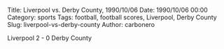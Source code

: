 Title: Liverpool vs. Derby County, 1990/10/06
Date: 1990/10/06 00:00
Category: sports
Tags: football, football scores, Liverpool, Derby County
Slug: liverpool-vs-derby-county
Author: carbonero


Liverpool 2 - 0 Derby County
